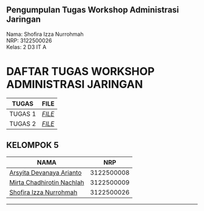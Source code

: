 ## Pengumpulan Tugas Workshop Administrasi Jaringan

Nama: Shofira Izza Nurrohmah <br>
NRP: 3122500026 <br>
Kelas: 2 D3 IT A <br>

# DAFTAR TUGAS WORKSHOP ADMINISTRASI JARINGAN
| TUGAS | FILE |
| ------| -----|
| TUGAS 1 | _[FILE](https://github.com/shofiraya/Administrasi_Jaringan_kel_5/blob/main/Tugas%201/Administrasi%20Jaringan.md)_ |
| TUGAS 2 | _[FILE](https://github.com/shofiraya/Administrasi_Jaringan_kel_5/tree/main/Tugas%202)_ |

## KELOMPOK 5
| NAMA | NRP |
| ---- | --- |
| [Arsyita Devanaya Arianto](https://github.com/Arsyitadevanaya)| 3122500008 |
| [Mirta Chadhirotin Nachlah](https://github.com/mirtacn)| 3122500009 |
| [Shofira Izza Nurrohmah](github.com/shofiraya)| 3122500026 |

-------
